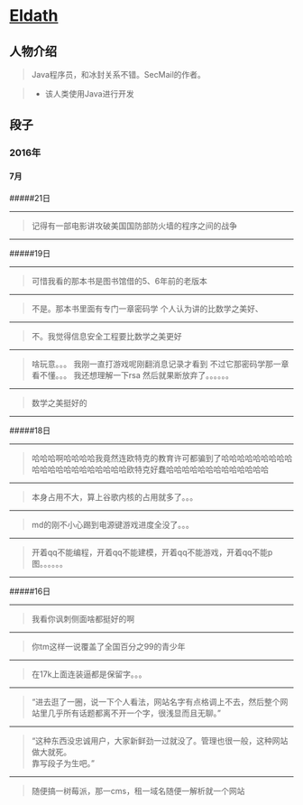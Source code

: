 # [Eldath](https://github.com/lizhaohan001)
## 人物介绍

> Java程序员，和冰封关系不错。SecMail的作者。

>+ 该人类使用Java进行开发

## 段子

### 2016年

#### 7月

#####21日

---
> 记得有一部电影讲攻破美国国防部防火墙的程序之间的战争

---
#####19日

---
> 可惜我看的那本书是图书馆借的5、6年前的老版本

---
> 不是。那本书里面有专门一章密码学
个人认为讲的比数学之美好、

---
> 不。我觉得信息安全工程要比数学之美更好

---
> 啥玩意。。。
我刚一直打游戏呢刚翻消息记录才看到
不过它那密码学那一章看不懂。。。
我还想理解一下rsa
然后就果断放弃了。。。。。。

---
> 数学之美挺好的

---
#####18日

---
> 哈哈哈啊哈哈哈哈我竟然连欧特克的教育许可都骗到了哈哈哈哈哈哈哈哈哈哈哈哈哈哈哈哈哈哈哈哈哈欧特克好蠢哈哈哈哈哈哈哈哈哈哈哈哈哈

---
> 本身占用不大，算上谷歌内核的占用就多了。。。

---
> md的刚不小心踢到电源键游戏进度全没了。。。

---
> 开着qq不能编程，开着qq不能建模，开着qq不能游戏，开着qq不能p图。。。。。。

---
#####16日

---
> 我看你讽刺侧面啥都挺好的啊

---
> 你tm这样一说覆盖了全国百分之99的青少年

---
> 在17k上面连装逼都是保留字。。。

---
> “进去逛了一圈，说一下个人看法，网站名字有点格调上不去，然后整个网站里几乎所有话题都离不开一个字，很浅显而且无聊。”

---
> “这种东西没忠诚用户，大家新鲜劲一过就没了。管理也很一般，这种网站做大就死。<br/>
靠写段子为生吧。”

---
> 随便搞一树莓派，那一cms，租一域名随便一解析就一个网站